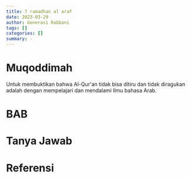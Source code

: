 ```yaml
---
title: 7 ramadhan al araf
date: 2023-03-29
author: Generasi Rabbani
tags: []
categories: []
summary: -
---
```


# Muqoddimah

Untuk membuktikan bahwa Al-Qur'an tidak bisa ditiru dan tidak diragukan adalah dengan mempelajari dan mendalami Ilmu bahasa Arab.

# BAB 

# Tanya Jawab

# Referensi
